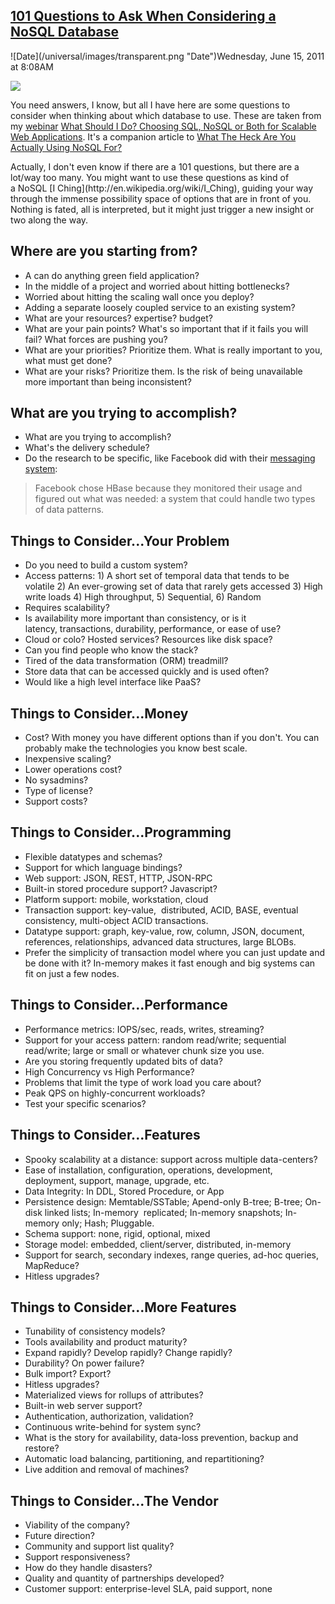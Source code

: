 ## [101 Questions to Ask When Considering a NoSQL Database](/blog/2011/6/15/101-questions-to-ask-when-considering-a-nosql-database.html)

<div class="journal-entry-tag journal-entry-tag-post-title"><span class="posted-on">![Date](/universal/images/transparent.png "Date")Wednesday, June 15, 2011 at 8:08AM</span></div>

<div class="body">

![](http://farm5.static.flickr.com/4127/5188198566_3fe006d562_m.jpg)

You need answers, I know, but all I have here are some questions to consider when thinking about which database to use. These are taken from my [webinar](http://voltdb.com/resources/webinars-all) [What Should I Do? Choosing SQL, NoSQL or Both for Scalable Web Applications](http://www.slideshare.net/toddhoffious/what-should-ido-11). It's a companion article to [What The Heck Are You Actually Using NoSQL For?](http://highscalability.com/blog/2010/12/6/what-the-heck-are-you-actually-using-nosql-for.html)

<div>Actually, I don't even know if there are a 101 questions, but there are a lot/way too many. You might want to use these questions as kind of a NoSQL [I Ching](http://en.wikipedia.org/wiki/I_Ching), guiding your way through the immense possibility space of options that are in front of you. Nothing is fated, all is interpreted, but it might just trigger a new insight or two along the way.</div>

## Where are you starting from?

<div>

*   A can do anything green field application?
*   In the middle of a project and worried about hitting bottlenecks? 
*   Worried about hitting the scaling wall once you deploy?
*   Adding a separate loosely coupled service to an existing system?
*   What are your resources? expertise? budget?
*   What are your pain points? What's so important that if it fails you will fail? What forces are pushing you?
*   What are your priorities? Prioritize them. What is really important to you, what must get done?
*   What are your risks? Prioritize them. Is the risk of being unavailable more important than being inconsistent?

</div>

## What are you trying to accomplish?

*   What are you trying to accomplish? 
*   What's the delivery schedule? 
*   Do the research to be specific, like Facebook did with their [messaging system](http://highscalability.com/blog/2010/11/16/facebooks-new-real-time-messaging-system-hbase-to-store-135.html):

> <div>
> 
> <div>
> 
> <div>Facebook chose HBase because they monitored their usage and figured out what was needed: a system that could handle two types of data patterns.</div>
> 
> </div>
> 
> </div>

## Things to Consider...Your Problem

<div>

*   <span>Do you need to build a custom system?</span>
*   <span>Access patterns: 1) A short set of temporal data that tends to be volatile 2) An ever-growing set of data that rarely gets accessed 3) High write loads 4) High throughput, 5) Sequential, 6) Random</span>
*   Requires scalability?
*   Is availability more important than consistency, or is it latency, transactions, durability, performance, or ease of use?
*   Cloud or colo? Hosted services? Resources like disk space?
*   Can you find people who know the stack?
*   Tired of the data transformation (ORM) treadmill? 
*   Store data that can be accessed quickly and is used often?
*   Would like a high level interface like PaaS?  

## Things to Consider...Money

<div>

*   <span>Cost? With money you have different options than if you don't. You can probably make the technologies you know best scale.</span>
*   <span>Inexpensive scaling?</span>
*   <span>Lower operations cost? </span>
*   <span>No sysadmins?</span>
*   <span>Type of license?</span>
*   <span>Support costs?</span>

## Things to Consider...Programming

<div>

*   <span>Flexible datatypes and schemas?</span>
*   <span>Support for which language bindings?</span>
*   Web support: JSON, REST, HTTP, JSON-RPC
*   Built-in stored procedure support? Javascript?
*   Platform support: mobile, workstation, cloud
*   Transaction support: key-value,  distributed, ACID, BASE, eventual consistency, multi-object ACID transactions.
*   Datatype support: graph, key-value, row, column, JSON, document, references, relationships, advanced data structures, large BLOBs.
*   Prefer the simplicity of transaction model where you can just update and be done with it? In-memory makes it fast enough and big systems can fit on just a few nodes.

## Things to Consider...Performance

<div>

*   Performance metrics: IOPS/sec, reads, writes, streaming?
*   Support for your access pattern: random read/write; sequential read/write; large or small or whatever chunk size you use. 
*   Are you storing frequently updated bits of data? 
*   High Concurrency vs High Performance?
*   Problems that limit the type of work load you care about?
*   Peak QPS on highly-concurrent workloads?
*   Test your specific scenarios?

## Things to Consider...Features

<div>

*   <span>Spooky scalability at a distance: support across multiple data-centers?</span>
*   <span>Ease of installation, configuration, operations, development, deployment, support, manage, upgrade, etc.</span>
*   Data Integrity: In DDL, Stored Procedure, or App
*   Persistence design: Memtable/SSTable; Apend-only B-tree; B-tree; On-disk linked lists; In-memory  replicated; In-memory snapshots; In-memory only; Hash; Pluggable.
*   Schema support: none, rigid, optional, mixed
*   Storage model: embedded, client/server, distributed, in-memory
*   Support for search, secondary indexes, range queries, ad-hoc queries, MapReduce?
*   Hitless upgrades?

</div>

## Things to Consider...More Features

<div>

*   Tunability of consistency models?
*   <span>Tools availability and product maturity?</span>
*   Expand rapidly? Develop rapidly? Change rapidly?
*   Durability? On power failure?
*   Bulk import? Export? 
*   Hitless upgrades?
*   Materialized views for rollups of attributes?
*   Built-in web server support?
*   Authentication, authorization, validation?
*   Continuous write-behind for system sync?
*   What is the story for availability, data-loss prevention, backup and restore?
*   Automatic load balancing, partitioning, and repartitioning?
*   Live addition and removal of machines?

</div>

## Things to Consider...The Vendor

*   Viability of the company? 
*   Future direction?
*   Community and support list quality?
*   Support responsiveness?
*   How do they handle disasters?
*   Quality and quantity of partnerships developed?
*   Customer support: enterprise-level SLA, paid support, none

</div>

</div>

</div>

</div>

</div>